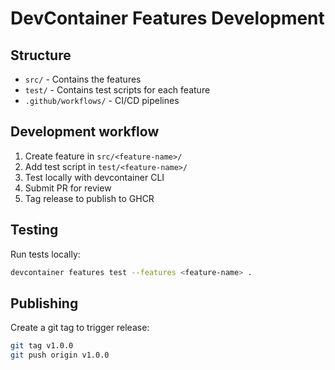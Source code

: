 # DevContainer Features Development

## Structure
- `src/` - Contains the features
- `test/` - Contains test scripts for each feature
- `.github/workflows/` - CI/CD pipelines

## Development workflow
1. Create feature in `src/<feature-name>/`
2. Add test script in `test/<feature-name>/`
3. Test locally with devcontainer CLI
4. Submit PR for review
5. Tag release to publish to GHCR

## Testing
Run tests locally:
```bash
devcontainer features test --features <feature-name> .
```

## Publishing
Create a git tag to trigger release:
```bash
git tag v1.0.0
git push origin v1.0.0
```
